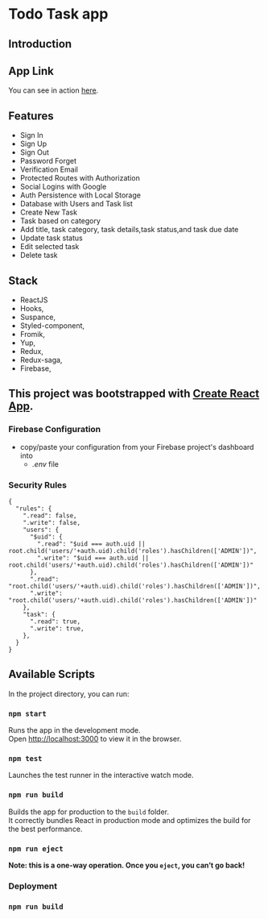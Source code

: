 # Todo Task app

## Introduction

## App Link

You can see in action [here](https://luiggi370z.github.io/react-todo/).

## Features

- Sign In
- Sign Up
- Sign Out
- Password Forget
- Verification Email
- Protected Routes with Authorization
- Social Logins with Google
- Auth Persistence with Local Storage
- Database with Users and Task list
- Create New Task
- Task based on category
- Add title, task category, task details,task status,and task due date
- Update task status
- Edit selected task
- Delete task

## Stack

- ReactJS
- Hooks,
- Suspance,
- Styled-component,
- Fromik,
- Yup,
- Redux,
- Redux-saga,
- Firebase,

## This project was bootstrapped with [Create React App](https://github.com/facebookincubator/create-react-app).

### Firebase Configuration

- copy/paste your configuration from your Firebase project's dashboard into
  - _.env_ file

### Security Rules

```
{
  "rules": {
    ".read": false,
    ".write": false,
    "users": {
      "$uid": {
        ".read": "$uid === auth.uid || root.child('users/'+auth.uid).child('roles').hasChildren(['ADMIN'])",
        ".write": "$uid === auth.uid || root.child('users/'+auth.uid).child('roles').hasChildren(['ADMIN'])"
      },
      ".read": "root.child('users/'+auth.uid).child('roles').hasChildren(['ADMIN'])",
      ".write": "root.child('users/'+auth.uid).child('roles').hasChildren(['ADMIN'])"
    },
    "task": {
      ".read": true,
      ".write": true,
    },
  }
}
```

## Available Scripts

In the project directory, you can run:

### `npm start`

Runs the app in the development mode.<br>
Open [http://localhost:3000](http://localhost:3000) to view it in the browser.

### `npm test`

Launches the test runner in the interactive watch mode.<br>

### `npm run build`

Builds the app for production to the `build` folder.<br>
It correctly bundles React in production mode and optimizes the build for the best performance.

### `npm run eject`

**Note: this is a one-way operation. Once you `eject`, you can’t go back!**

### Deployment

### `npm run build`
